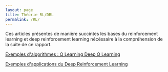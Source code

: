 ```yaml
---
layout: page
title: Théorie RL/DRL
permalink: /RL/
---
```

<link rel="stylesheet" href="https://picorba.github.io/Rapport-veille-technologique/assets/css/theme_dark.css">
<div class="texte">
Ces articles présentes de manière succintes les bases du reinforcement learning et deep reinforcement learning nécéssaire à la compréhension de la suite de ce rapport.
</div>

[Exemples d'algorithmes : Q Learning Deep Q Learning](https://picorba.github.io/Rapport-veille-technologique/deep_rl/2024/03/17/algo.html)

[Exemples d'applications du Deep Reinforcement Learning](https://picorba.github.io/Rapport-veille-technologique/deep_rl/2024/03/17/exemple_rl.html)
